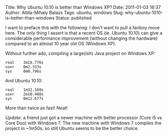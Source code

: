 Title: Why Ubuntu 10.10 is better than Windows XP?
Date: 2011-01-03 16:37
Author: Attila-Mihaly Balazs
Tags: ubuntu, windows
Slug: why-ubuntu-1010-is-better-than-windows
Status: published

I want to preface this with the following: I don't want to pull a fanboy
move here. The only thing I assert is that a recent OS (ie. Ubuntu
10.10) can give a considerable performance improvement (without changing
the hardware) compared to an almost 10 year old OS (Windows XP).

Without further ado, compiling a large(ish) Java project on Windows XP:

    real    3m16.776s
    user    0m2.333s
    sys     0m0.796s

</code>

And Ubuntu 10.10:

    real    1m32.169s
    user    2m10.488s
    sys     0m12.677s

</code>

More than twice as fast! Neat!

*Update*: a friend just got a newer machine with better processor (Core
i5 vs Core Duo) with Windows 7. The new machine with Windows 7 compiles
the project in \~1m50s, so still Ubuntu seems to be the better choice.
